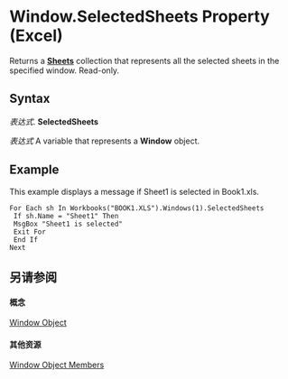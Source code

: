 
# Window.SelectedSheets Property (Excel)

Returns a  **[Sheets](048fd93c-bc27-4b58-358f-56fcee1710f8.md)** collection that represents all the selected sheets in the specified window. Read-only.


## Syntax

 _表达式_. **SelectedSheets**

 _表达式_ A variable that represents a **Window** object.


## Example

This example displays a message if Sheet1 is selected in Book1.xls.


```
For Each sh In Workbooks("BOOK1.XLS").Windows(1).SelectedSheets 
 If sh.Name = "Sheet1" Then 
 MsgBox "Sheet1 is selected" 
 Exit For 
 End If 
Next
```


## 另请参阅


#### 概念


[Window Object](8591b1ad-76f8-14e2-9120-406b65093f5a.md)
#### 其他资源


[Window Object Members](http://msdn.microsoft.com/library/f11db427-24a4-041c-2fd5-03ce73ae6c16%28Office.15%29.aspx)